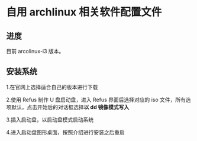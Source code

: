 # 自用 archlinux 相关软件配置文件

## 进度

目前 arcolinux-i3 版本。

## 安装系统

1.在官网上选择适合自己的版本进行下载

2.使用 Refus 制作 U 盘启动盘，进入 Refus 界面后选择对应的 iso 文件，所有选项默认，点击开始后的对话框选择**以 dd 镜像模式写入**

3.插入启动盘，以启动盘模式启动系统

4.进入启动盘图形桌面，按照介绍进行安装之后重启
